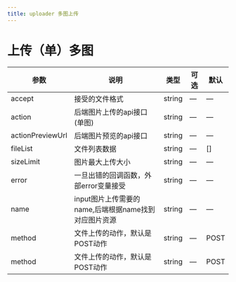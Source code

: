 ```yaml
---
title: uploader 多图上传
---
```

# 上传（单）多图

<ClientOnly>
<uploader-demos />
</ClientOnly>


| 参数         | 说明         | 类型    | 可选         | 默认  |
| ------------ | ------------ | ------- | ------------ | ----- |
| accept     | 接受的文件格式        | string  | —           | —     |
| action      | 后端图片上传的api接口(单图)  | string | —            | — |
| actionPreviewUrl     | 后端图片预览的api接口        | string  | —           | —     |
| fileList | 文件列表数据 | string  | — | []  |
| sizeLimit | 图片最大上传大小 | string  | — | —  |
| error | 一旦出错的回调函数，外部error变量接受 | string  | — | —  |
| name | input图片上传需要的name,后端根据name找到对应图片资源 | string  | — | —  |
| method | 文件上传的动作，默认是POST动作 | string  | — | POST |
| method | 文件上传的动作，默认是POST动作 | string  | — | POST |



